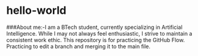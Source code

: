 # hello-world
###About me:-I am a BTech student, currently specializing in Artificial Intelligence. While I may not always feel enthusiastic, I strive to maintain a consistent work ethic.
This repository is for practicing the GitHub Flow.
Practicing to edit a branch and merging it to the main file.

